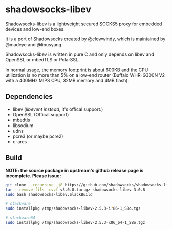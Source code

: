 # shadowsocks-libev
Shadowsocks-libev is a lightweight secured SOCKS5 proxy for embedded devices and low-end boxes.

It is a port of Shadowsocks created by @clowwindy, which is maintained by @madeye and @linusyang.

Shadowsocks-libev is written in pure C and only depends on libev and OpenSSL or mbedTLS or PolarSSL.

In normal usage, the memory footprint is about 600KB and the CPU utilization is no more than 5% on a low-end router (Buffalo WHR-G300N V2 with a 400MHz MIPS CPU, 32MB memory and 4MB flash).

## Dependencies

* libev (*libevent instead*, it's offical support.)
* OpenSSL (Offical support)
* mbedtls
* libsodium
* udns
* pcre3 (or maybe pcre2)
* c-ares

## Build

**NOTE: the source package in upstream's github release page is incomplete. Please issue:**

```sh
git clone --recursive -j8 https://github.com/shadowsocks/shadowsocks-libev.git shadowsocks-libev-3.0.8
tar --remove-fils -cvzf v3.0.8.tar.gz shadowsocks-libev-3.0.8
sudo bash shadowsocks-libev.SlackBuild

# slackware
sudo installpkg /tmp/shadowsocks-libev-2.5.3-i?86-1_SBo.tgz

# slackware64
sudo installpkg /tmp/shadowsocks-libev-2.5.3-x86_64-1_SBo.tgz
```
